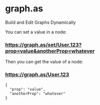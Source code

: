 # graph.as
Build and Edit Graphs Dynamically

You can set a value in a node:
### https://graph.as/set/User.123?prop=value&anotherProp=whatever

Then you can get the value of a node:
### https://graph.as/User.123
```
{
  "prop": "value",
  "anotherProp": "whatever"
}
```
